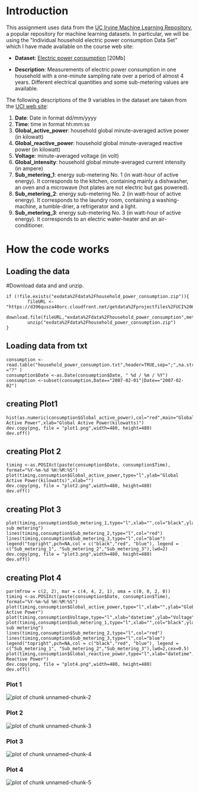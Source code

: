 # Introduction

This assignment uses data from
the <a href="http://archive.ics.uci.edu/ml/">UC Irvine Machine
Learning Repository</a>, a popular repository for machine learning
datasets. In particular, we will be using the "Individual household
electric power consumption Data Set" which I have made available on
the course web site:


* <b>Dataset</b>: <a href="https://d396qusza40orc.cloudfront.net/exdata%2Fdata%2Fhousehold_power_consumption.zip">Electric power consumption</a> [20Mb]

* <b>Description</b>: Measurements of electric power consumption in
one household with a one-minute sampling rate over a period of almost
4 years. Different electrical quantities and some sub-metering values
are available.


The following descriptions of the 9 variables in the dataset are taken
from
the <a href="https://archive.ics.uci.edu/ml/datasets/Individual+household+electric+power+consumption">UCI
web site</a>:

<ol>
<li><b>Date</b>: Date in format dd/mm/yyyy </li>
<li><b>Time</b>: time in format hh:mm:ss </li>
<li><b>Global_active_power</b>: household global minute-averaged active power (in kilowatt) </li>
<li><b>Global_reactive_power</b>: household global minute-averaged reactive power (in kilowatt) </li>
<li><b>Voltage</b>: minute-averaged voltage (in volt) </li>
<li><b>Global_intensity</b>: household global minute-averaged current intensity (in ampere) </li>
<li><b>Sub_metering_1</b>: energy sub-metering No. 1 (in watt-hour of active energy). It corresponds to the kitchen, containing mainly a dishwasher, an oven and a microwave (hot plates are not electric but gas powered). </li>
<li><b>Sub_metering_2</b>: energy sub-metering No. 2 (in watt-hour of active energy). It corresponds to the laundry room, containing a washing-machine, a tumble-drier, a refrigerator and a light. </li>
<li><b>Sub_metering_3</b>: energy sub-metering No. 3 (in watt-hour of active energy). It corresponds to an electric water-heater and an air-conditioner.</li>
</ol>

# How the code works 

## Loading the data


#Download data and and unzip.

```{}
if (!file.exists("exdata%2Fdata%2Fhousehold_power_consumption.zip")){
        fileURL <- "https://d396qusza40orc.cloudfront.net/getdata%2Fprojectfiles%2FUCI%20HAR%20Dataset.zip"
        download.file(fileURL,"exdata%2Fdata%2Fhousehold_power_consumption",method="curl")
        unzip("exdata%2Fdata%2Fhousehold_power_consumption.zip")
} 
```

## Loading data from txt

```{}
consumption <- read.table("household_power_consumption.txt",header=TRUE,sep=";",na.strings ="?" )
consumption$Date <-as.Date(consumption$Date, " %d / %m / %Y")
consumption <-subset(consumption,Date=="2007-02-01"|Date=="2007-02-02")
```

## creating Plot1

```{}
hist(as.numeric(consumption$Global_active_power),col="red",main="Global Active Power",xlab="Global Active Power(kilowatts)")
dev.copy(png, file = "plot1.png",width=480, height=480)
dev.off()
```

## creating Plot 2

```{}
timing <-as.POSIXct(paste(consumption$Date, consumption$Time), format="%Y-%m-%d %H:%M:%S")
plot(timing,consumption$Global_active_power,type="l",ylab="Global Active Power(kilowatts)",xlab="")
dev.copy(png, file = "plot2.png",width=480, height=480)
dev.off()
```

## creating Plot 3

```{}
plot(timing,consumption$Sub_metering_1,type="l",xlab="",col="black",ylab="Energy sub metering")
lines(timing,consumption$Sub_metering_2,type="l",col="red")
lines(timing,consumption$Sub_metering_3,type="l",col="blue")
legend("topright",pch=NA,col = c("black","red", "blue"), legend = c("Sub_metering_1", "Sub_metering_2","Sub_metering_3"),lwd=2)
dev.copy(png, file = "plot3.png",width=480, height=480)
dev.off()
```

## creating Plot 4

```{}
par(mfrow = c(2, 2), mar = c(4, 4, 2, 1), oma = c(0, 0, 2, 0))
timing <-as.POSIXct(paste(consumption$Date, consumption$Time), format="%Y-%m-%d %H:%M:%S")
plot(timing,consumption$Global_active_power,type="l",xlab="",ylab="Global Active Power")
plot(timing,consumption$Voltage,type="l",xlab="datetime",ylab="Voltage")
plot(timing,consumption$Sub_metering_1,type="l",xlab="",col="black",ylab="Energy sub metering")
lines(timing,consumption$Sub_metering_2,type="l",col="red")
lines(timing,consumption$Sub_metering_3,type="l",col="blue")
legend("topright",pch=NA,col = c("black","red", "blue"), legend = c("Sub_metering_1", "Sub_metering_2","Sub_metering_3"),lwd=2,cex=0.5)
plot(timing,consumption$Global_reactive_power,type="l",xlab="datetime",ylab="Global Reactive Power")
dev.copy(png, file = "plot4.png",width=480, height=480)
dev.off()
```

### Plot 1


![plot of chunk unnamed-chunk-2](figure/plot1.png) 


### Plot 2

![plot of chunk unnamed-chunk-3](figure/plot2.png) 


### Plot 3

![plot of chunk unnamed-chunk-4](figure/plot3.png) 


### Plot 4

![plot of chunk unnamed-chunk-5](figure/plot4.png) 

